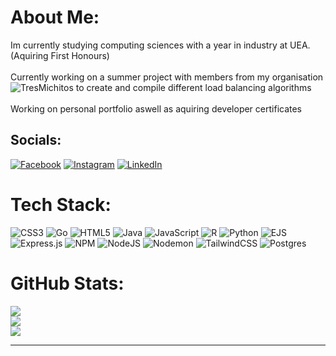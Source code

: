 # About Me:
Im currently studying computing sciences with a year in industry at UEA. (Aquiring First Honours)
<br></br>Currently working on a summer project with members from my organisation ![TresMichitos](https://github.com/TresMichitos) to create and compile different load balancing algorithms
<br></br> Working on personal portfolio aswell as aquiring developer certificates

## Socials:
[![Facebook](https://img.shields.io/badge/Facebook-%231877F2.svg?logo=Facebook&logoColor=white)](https://facebook.com/hayden.jones7161) [![Instagram](https://img.shields.io/badge/Instagram-%23E4405F.svg?logo=Instagram&logoColor=white)](https://instagram.com/electricmantaray) [![LinkedIn](https://img.shields.io/badge/LinkedIn-%230077B5.svg?logo=linkedin&logoColor=white)](https://linkedin.com/in/hayden-jones-364122353) 

# Tech Stack:
![CSS3](https://img.shields.io/badge/css3-%231572B6.svg?style=for-the-badge&logo=css3&logoColor=white) ![Go](https://img.shields.io/badge/go-%2300ADD8.svg?style=for-the-badge&logo=go&logoColor=white) ![HTML5](https://img.shields.io/badge/html5-%23E34F26.svg?style=for-the-badge&logo=html5&logoColor=white) ![Java](https://img.shields.io/badge/java-%23ED8B00.svg?style=for-the-badge&logo=openjdk&logoColor=white) ![JavaScript](https://img.shields.io/badge/javascript-%23323330.svg?style=for-the-badge&logo=javascript&logoColor=%23F7DF1E) ![R](https://img.shields.io/badge/r-%23276DC3.svg?style=for-the-badge&logo=r&logoColor=white) ![Python](https://img.shields.io/badge/python-3670A0?style=for-the-badge&logo=python&logoColor=ffdd54) ![EJS](https://img.shields.io/badge/ejs-%23B4CA65.svg?style=for-the-badge&logo=ejs&logoColor=black) ![Express.js](https://img.shields.io/badge/express.js-%23404d59.svg?style=for-the-badge&logo=express&logoColor=%2361DAFB) ![NPM](https://img.shields.io/badge/NPM-%23CB3837.svg?style=for-the-badge&logo=npm&logoColor=white) ![NodeJS](https://img.shields.io/badge/node.js-6DA55F?style=for-the-badge&logo=node.js&logoColor=white) ![Nodemon](https://img.shields.io/badge/NODEMON-%23323330.svg?style=for-the-badge&logo=nodemon&logoColor=%BBDEAD) ![TailwindCSS](https://img.shields.io/badge/tailwindcss-%2338B2AC.svg?style=for-the-badge&logo=tailwind-css&logoColor=white) ![Postgres](https://img.shields.io/badge/postgres-%23316192.svg?style=for-the-badge&logo=postgresql&logoColor=white) 
# GitHub Stats:
![](https://github-readme-stats.vercel.app/api?username=Electricmantaray&theme=midnight-purple&hide_border=false&include_all_commits=true&count_private=false)<br/>
![](https://nirzak-streak-stats.vercel.app/?user=Electricmantaray&theme=midnight-purple&hide_border=false)<br/>
![](https://github-readme-stats.vercel.app/api/top-langs/?username=Electricmantaray&theme=midnight-purple&hide_border=false&include_all_commits=true&count_private=false&layout=compact)

<!-- ![](https://github-contributor-stats.vercel.app/api?username=Electricmantaray&limit=5&theme=midnight-purple&combine_all_yearly_contributions=true) -->

---
<!-- [![](https://visitcount.itsvg.in/api?id=Electricmantaray&icon=2&color=5)](https://visitcount.itsvg.in) -->

<!-- Proudly created with GPRM ( https://gprm.itsvg.in ) -->

